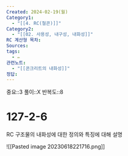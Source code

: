 ```yaml
---
Created: 2024-02-19(월)
Category1:
  - "[[4. RC(철콘)]]"
Category2:
  - "[[02. 사용성, 내구성, 내화성]]"
RC 계산형 목차: 
Sources: 
tags:
  - ✏️
관련노트:
  - "[[콘크리트의 내화성]]"
정답: 
---
```

중요::3
풀이::X
반복도::8
#  127-2-6


RC 구조물의 내화성에 대한 정의와 특징에 대해 설명

![[Pasted image 20230618221716.png]]